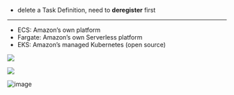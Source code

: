 - delete a Task Definition, need to **deregister** first


-----

- ECS: Amazon’s own platform
- Fargate: Amazon’s own Serverless platform
- EKS: Amazon’s managed Kubernetes (open source)


![](http://ws1.sinaimg.cn/large/006gDTsUgy1g6fh22582lj30ks088mxh.jpg)

![](http://ws2.sinaimg.cn/large/006gDTsUgy1g6fh4ekf0hj319y0ht40y.jpg)

![image](http://wx4.sinaimg.cn/large/006gDTsUgy1g6gavpqk0zj30w20bnmyz.jpg)

